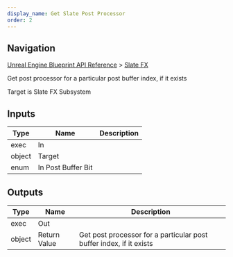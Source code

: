 ```yaml
---
display_name: Get Slate Post Processor
order: 2
---
```

## Navigation

[Unreal Engine Blueprint API Reference](https://dev.epicgames.com/documentation/en-us/unreal-engine/BlueprintAPI) > [Slate FX](https://dev.epicgames.com/documentation/en-us/unreal-engine/BlueprintAPI/SlateFX)

Get post processor for a particular post buffer index, if it exists

Target is Slate FX Subsystem

## Inputs

| Type | Name | Description |
| --- | --- | --- |
| exec | In |  |
| object | Target |  |
| enum | In Post Buffer Bit |  |

## Outputs

| Type | Name | Description |
| --- | --- | --- |
| exec | Out |  |
| object | Return Value | Get post processor for a particular post buffer index, if it exists |
